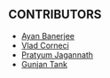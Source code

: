 ## CONTRIBUTORS

- [Ayan Banerjee](https://github.com/ayan-b)
- [Vlad Corneci](https://github.com/asaltvld30)
- [Pratyum Jagannath](https://github.com/pratyum)
- [Gunjan Tank](https://github.com/gunjan01)
